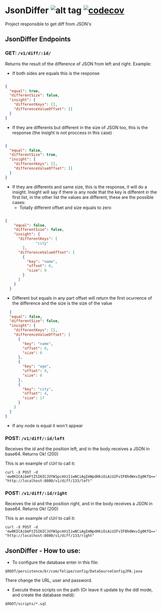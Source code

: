 # JsonDiffer ![alt tag](https://travis-ci.org/felipepssouza/JsonDiffer.svg?branch=master) [![codecov](https://codecov.io/gh/felipepssouza/JsonDiffer/branch/master/graph/badge.svg)](https://codecov.io/gh/felipepssouza/JsonDiffer)

Project responsible to get diff from JSON's

## JsonDiffer Endpoints

### **GET:** `/v1/diff/:id/`
Returns the result of the difference of JSON from left and right. Example: 

- If both sides are equals this is the response
```json

{
  "equal": true,
  "differentSize": false,
  "insight": {
    "differentKeys": [],
    "differenceValueOffset": []
  }
}
```

- If they are differents but different in the size of JSON too, this is the response (the insight is not proccess in this case)
```json

{
  "equal": false,
  "differentSize": true,
  "insight": {
    "differentKeys": [],
    "differenceValueOffset": []
  }
}
```

- If they are differents and same size, this is the response, it will do a insight. Insight will say if there is any node that the key is different in the first list, in the other list the values are different, these are the possible cases: 
  - Totally different offset and size equals to zero
```json

{
    "equal": false,
    "differentSize": false,
    "insight": {
      "differentKeys": [
              "city"
        ],
      "differenceValueOffset": [
        {
          "key": "name",
          "offset": 0,
          "size": 0
        }
      ]
    }
  }
  ```

  - Different but equals in any part offset will return the first ocurrence of the difference and the size is the size of the value
```json
  {
  "equal": false,
  "differentSize": false,
  "insight": {
    "differentKeys": [],
    "differenceValueOffset": [
      {
        "key": "name",
        "offset": 0,
        "size": 0
      },
      {
        "key": "age",
        "offset": 0,
        "size": 0
      },
      {
        "key": "city",
        "offset": 4,
        "size": 17
      }
    ]
  }
}
```
  - If any node is equal it won't appear

### **POST:** `/v1/diff/:id/left`
Receives the id and the position left, and in the body receives a JSON in base64.
Returns Ok! (200)

This is an example of cUrl to call it: 
```
curl -X POST -d 'ew0KICAibmFtZSI6ICJUYW1pcmVzIiwNCiAgImNpdHkiOiAiU2FvIFBhdWxvIg0KfQ==' "http://localhost:8080/v1/diff/133/left"
```

### **POST:** `/v1/diff/:id/right`
Receives the id and the position right, and in the body receives a JSON in base64.
Returns Ok! (200)

This is an example of cUrl to call it: 
```
curl -X POST -d 'ew0KICAibmFtZSI6ICJUYW1pcmVzIiwNCiAgImNpdHkiOiAiU2FvIFBhdWxvIg0KfQ==' "http://localhost:8080/v1/diff/133/right"
```

## JsonDiffer - How to use:

- To configure the database enter in this file: 
```
$ROOT/persistence/br/com/felipe/config/DataSourceConfigJPA.java
```
There change the URL, user and password.

- Execute these scripts on the path (Or leave it update by the ddl mode, and create the database meld): 
```
$ROOT/scripts/*.sql
```


